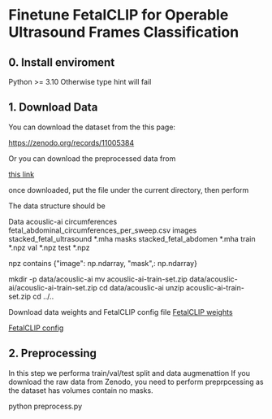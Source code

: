 # Finetune FetalCLIP for Operable Ultrasound Frames Classification

## 0. Install enviroment
Python >= 3.10
Otherwise type hint will fail

## 1. Download Data

You can download the dataset from the this page:

https://zenodo.org/records/11005384

Or you can download the preprocessed data from

[this link](000)

once downloaded, put the file under the current directory, then perform

The data structure should be

Data
acouslic-ai
    circumferences
        fetal_abdominal_circumferences_per_sweep.csv
    images
        stacked_fetal_ultrasound
            *.mha
    masks
        stacked_fetal_abdomen
            *.mha
    train
        *.npz
    val
        *.npz
    test
        *.npz

npz contains
{"image": np.ndarray, "mask",: np.ndarray}

mkdir -p data/acouslic-ai
mv acouslic-ai-train-set.zip data/acouslic-ai/acouslic-ai-train-set.zip
cd data/acouslic-ai
unzip acouslic-ai-train-set.zip
cd ../..

Download data weights and FetalCLIP config file
[FetalCLIP weights](https://mbzuaiac-my.sharepoint.com/:f:/g/personal/fadillah_maani_mbzuai_ac_ae/EspGREsyuOtEpxt36RoEUBoB6jtlsvPeoiDTBC1qX8WdZQ?e=uAbuyv)

[FetalCLIP config](https://raw.githubusercontent.com/BioMedIA-MBZUAI/FetalCLIP/refs/heads/main/FetalCLIP_config.json)

## 2. Preprocessing
In this step we performa train/val/test split and data augmenattion
If you download the raw data from Zenodo, you need to perform preprpcessing as the dataset has volumes contain no masks.

python preprocess.py
